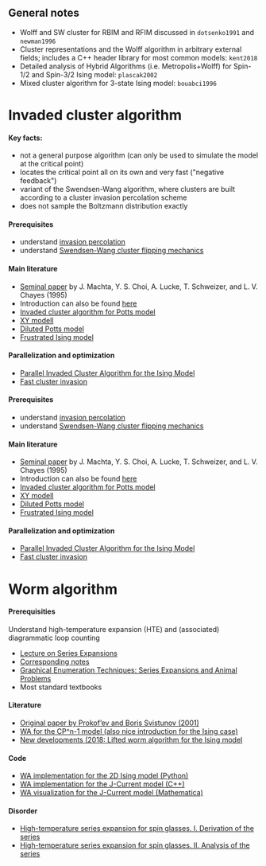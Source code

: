 ## General notes

* Wolff and SW cluster for RBIM and RFIM discussed in `dotsenko1991` and `newman1996`
* Cluster representations and the Wolff algorithm in arbitrary external fields; includes a C++ header library for most common models: `kent2018`
* Detailed analysis of Hybrid Algorithms (i.e. Metropolis+Wolff) for Spin-1/2 and Spin-3/2 Ising model: `plascak2002`
* Mixed cluster algorithm for 3-state Ising model: `bouabci1996`
 



# Invaded cluster algorithm

#### Key facts:

* not a general purpose algorithm (can only be used to simulate the model at the critical point)
* locates the critical point all on its own and very fast ("negative feedback")
* variant of the Swendsen-Wang algorithm, where clusters are built according to a cluster invasion percolation scheme
* does not sample the Boltzmann distribution exactly

#### Prerequisites

* understand [invasion percolation](http://www.physics.purdue.edu/flow/MMproject/Wilkinson1983.pdf)
* understand [Swendsen-Wang cluster flipping mechanics](https://en.wikipedia.org/wiki/Swendsen%E2%80%93Wang_algorithm)

#### Main literature


* [Seminal paper](https://journals.aps.org/prl/abstract/10.1103/PhysRevLett.75.2792) by J. Machta, Y. S. Choi, A. Lucke, T. Schweizer, and L. V. Chayes (1995)
* Introduction can also be found [here](https://arxiv.org/pdf/cond-mat/9703179.pdf)
* [Invaded cluster algorithm for Potts model](https://www.math.ucla.edu/~lchayes/lchayes_website_folder/old_publications_folder/ic_potts_96.pdf)
* [XY modell](https://journals.aps.org/pre/abstract/10.1103/PhysRevE.65.026702)
* [Diluted Potts model](https://journals.aps.org/pre/abstract/10.1103/PhysRevE.76.011103)
* [Frustrated Ising model](https://journals.aps.org/pre/abstract/10.1103/PhysRevE.57.88)

#### Parallelization and optimization

* [Parallel Invaded Cluster Algorithm for the Ising Model](https://arxiv.org/pdf/cond-mat/9806127.pdf)
* [Fast cluster invasion](https://hal.archives-ouvertes.fr/hal-01653926/document)


#### Prerequisites

* understand [invasion percolation](http://www.physics.purdue.edu/flow/MMproject/Wilkinson1983.pdf)
* understand [Swendsen-Wang cluster flipping mechanics](https://en.wikipedia.org/wiki/Swendsen%E2%80%93Wang_algorithm)

#### Main literature


* [Seminal paper](https://journals.aps.org/prl/abstract/10.1103/PhysRevLett.75.2792) by J. Machta, Y. S. Choi, A. Lucke, T. Schweizer, and L. V. Chayes (1995)
* Introduction can also be found [here](https://arxiv.org/pdf/cond-mat/9703179.pdf)
* [Invaded cluster algorithm for Potts model](https://www.math.ucla.edu/~lchayes/lchayes_website_folder/old_publications_folder/ic_potts_96.pdf)
* [XY modell](https://journals.aps.org/pre/abstract/10.1103/PhysRevE.65.026702)
* [Diluted Potts model](https://journals.aps.org/pre/abstract/10.1103/PhysRevE.76.011103)
* [Frustrated Ising model](https://journals.aps.org/pre/abstract/10.1103/PhysRevE.57.88)

#### Parallelization and optimization

* [Parallel Invaded Cluster Algorithm for the Ising Model](https://arxiv.org/pdf/cond-mat/9806127.pdf)
* [Fast cluster invasion](https://hal.archives-ouvertes.fr/hal-01653926/document)




# Worm algorithm

#### Prerequisities

Understand high-temperature expansion (HTE) and (associated) diagrammatic loop counting

* [Lecture on Series Expansions](https://www.youtube.com/watch?v=bMnpf0s-mAk)
* [Corresponding notes](https://ocw.mit.edu/courses/physics/8-334-statistical-mechanics-ii-statistical-physics-of-fields-spring-2014/lecture-notes/)
* [Graphical Enumeration Techniques: Series Expansions and Animal Problems](https://www.researchgate.net/publication/318566213_Graphical_Enumeration_Techniques_Series_Expansions_and_Animal_Problems)
* Most standard textbooks


#### Literature

* [Original paper by Prokof’ev and Boris Svistunov (2001)](https://journals.aps.org/prl/abstract/10.1103/PhysRevLett.87.160601)
* [WA for the CP^n-1 model (also nice introduction for the Ising case)](https://www.research-collection.ethz.ch/bitstream/handle/20.500.11850/231782/1/vetter_worm_cpn-1.pdf)
* [New developments (2018: Lifted worm algorithm for the Ising model](https://journals.aps.org/pre/abstract/10.1103/PhysRevE.97.042126)

#### Code

* [WA implementation for the 2D Ising model (Python)](https://github.com/saforem2/worm_algorithm)
* [WA implementation for the J-Current model (C++)](http://mcwa.csi.cuny.edu/umass/jcurrent.html)
* [WA visualization for the J-Current model (Mathematica)](https://demonstrations.wolfram.com/WormAlgorithmForJCurrentModel/)

#### Disorder

* [High-temperature series expansion for spin glasses. I. Derivation of the series](https://journals.aps.org/prb/abstract/10.1103/PhysRevB.36.546)
* [High-temperature series expansion for spin glasses. II. Analysis of the series](https://journals.aps.org/prb/abstract/10.1103/PhysRevB.36.559)